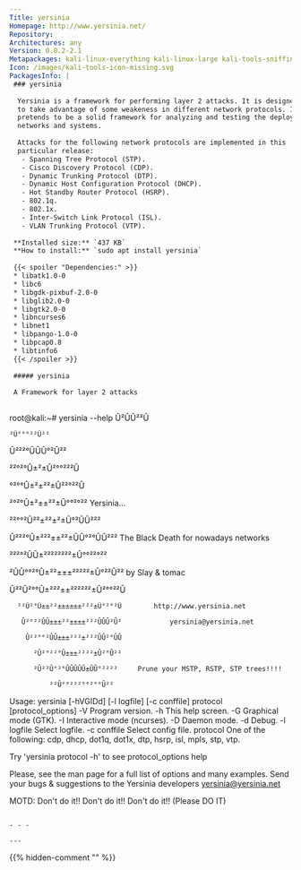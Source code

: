 ```yaml
---
Title: yersinia
Homepage: http://www.yersinia.net/
Repository: 
Architectures: any
Version: 0.8.2-2.1
Metapackages: kali-linux-everything kali-linux-large kali-tools-sniffing-spoofing kali-tools-vulnerability 
Icon: /images/kali-tools-icon-missing.svg
PackagesInfo: |
 ### yersinia
 
  Yersinia is a framework for performing layer 2 attacks. It is designed
  to take advantage of some weakeness in different network protocols. It
  pretends to be a solid framework for analyzing and testing the deployed
  networks and systems.
   
  Attacks for the following network protocols are implemented in this
  particular release:
   - Spanning Tree Protocol (STP).
   - Cisco Discovery Protocol (CDP).
   - Dynamic Trunking Protocol (DTP).
   - Dynamic Host Configuration Protocol (DHCP).
   - Hot Standby Router Protocol (HSRP).
   - 802.1q.
   - 802.1x.
   - Inter-Switch Link Protocol (ISL).
   - VLAN Trunking Protocol (VTP).
 
 **Installed size:** `437 KB`  
 **How to install:** `sudo apt install yersinia`  
 
 {{< spoiler "Dependencies:" >}}
 * libatk1.0-0 
 * libc6 
 * libgdk-pixbuf-2.0-0 
 * libglib2.0-0 
 * libgtk2.0-0 
 * libncurses6 
 * libnet1 
 * libpango-1.0-0 
 * libpcap0.8 
 * libtinfo6 
 {{< /spoiler >}}
 
 ##### yersinia
 
 A Framework for layer 2 attacks
 
 ```
 root@kali:~# yersinia --help
     Û²ÛÛ²²Û                                                                    
  
    ²Û°°°²²Û²²                                                                  
  
  Û²²²°ÛÛÛ°²Û²²                                                                 
  
 ²²°²°Û±²±Û²°°²²²Û                                                              
  
 °²°°Û±²±²²±Û²²°²²Û                                                             
  
 ²°²°Û±²±±²²±Û°°²°²²               Yersinia...                                  
  
 ²²°°²Û²²±²²±²±Û°²ÛÛ²²²                                                         
  
 Û²²²°Û±²²²±±²²±ÛÛ°²°ÛÛ²²²         The Black Death for nowadays networks        
  
  ²²²°²ÛÛ±²²²²²²²²±Û°°²²°²²                                                     
  
  ²ÛÛ°°²°Û±²²±±±²²²²²±Û°²²Û²²             by Slay & tomac                       
  
   Û²²Û²°°Û±²²²±±²²²²²²±Û²°°²²Û                                                 
  
      ²²Û²°Û±±²²±±±±±±²²²±Û°²°²Û        http://www.yersinia.net                 
  
       Û²°²²ÛÛ±±±²²±±±±²²²ÛÛÛ²Û²            yersinia@yersinia.net               
  
        Û²²°°²ÛÛ±±±²²²±²²²ÛÛ²°ÛÛ                                                
  
          ²Û²°²²°Û±±±²²²²±Û²°Û²²                                                
  
          ²Û²²Û°²°ÛÛÛÛÛ±ÛÛ°²²²²     Prune your MSTP, RSTP, STP trees!!!!        
  
              ²²Û°°²²²°°²°°Û²²                                                  
  
 
 
 Usage: yersinia [-hVGIDd] [-l logfile] [-c conffile] protocol [protocol_options]
        -V   Program version.
        -h   This help screen.
        -G   Graphical mode (GTK).
        -I   Interactive mode (ncurses).
        -D   Daemon mode.
        -d   Debug.
        -l logfile   Select logfile.
        -c conffile  Select config file.
   protocol   One of the following: cdp, dhcp, dot1q, dot1x, dtp, hsrp, isl, mpls, stp, vtp.
 
 Try 'yersinia protocol -h' to see protocol_options help
 
 Please, see the man page for a full list of options and many examples.
 Send your bugs & suggestions to the Yersinia developers <yersinia@yersinia.net>
 
 
 
 MOTD: Don't do it!! Don't do it!! Don't do it!!
 	(Please DO IT)
 ```
 
 - - -
 
---
```

{{% hidden-comment "<!--Do not edit anything above this line-->" %}}

